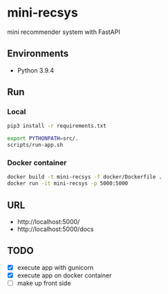 # mini-recsys
mini recommender system with FastAPI

## Environments
- Python 3.9.4

## Run
### Local
```bash
pip3 install -r requirements.txt

export PYTHONPATH=src/.
scripts/run-app.sh
```

### Docker container
```bash
docker build -t mini-recsys -f docker/Dockerfile .
docker run -it mini-recsys -p 5000:5000
```

## URL
- http://localhost:5000/
- http://localhost:5000/docs

## TODO
- [x] execute app with gunicorn
- [x] execute app on docker container
- [ ] make up front side 